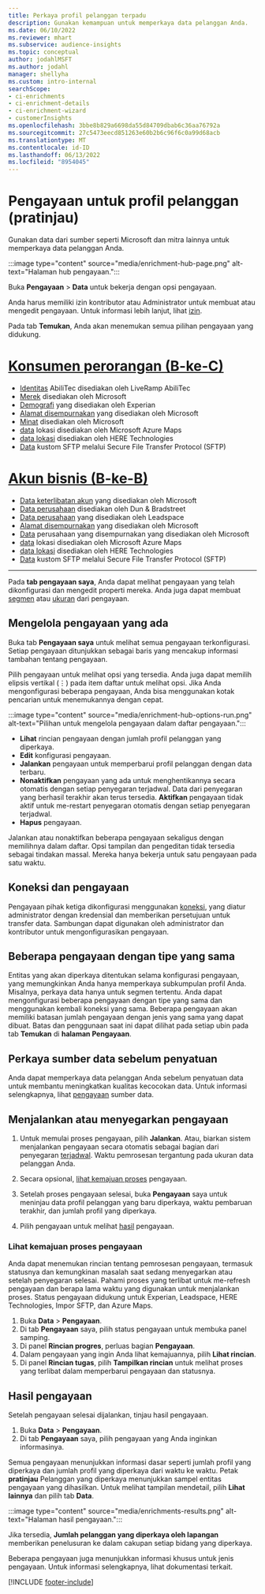 ```yaml
---
title: Perkaya profil pelanggan terpadu
description: Gunakan kemampuan untuk memperkaya data pelanggan Anda.
ms.date: 06/10/2022
ms.reviewer: mhart
ms.subservice: audience-insights
ms.topic: conceptual
author: jodahlMSFT
ms.author: jodahl
manager: shellyha
ms.custom: intro-internal
searchScope:
- ci-enrichments
- ci-enrichment-details
- ci-enrichment-wizard
- customerInsights
ms.openlocfilehash: 3bbe8b829a6698da55d84709dbab6c36aa76792a
ms.sourcegitcommit: 27c5473eecd851263e60b2b6c96f6c0a99d68acb
ms.translationtype: MT
ms.contentlocale: id-ID
ms.lasthandoff: 06/13/2022
ms.locfileid: "8954045"
---
```

# <a name="enrichment-for-customer-profiles-preview"></a>Pengayaan untuk profil pelanggan (pratinjau)

Gunakan data dari sumber seperti Microsoft dan mitra lainnya untuk memperkaya data pelanggan Anda.

:::image type="content" source="media/enrichment-hub-page.png" alt-text="Halaman hub pengayaan.":::

Buka **Pengayaan** > **Data** untuk bekerja dengan opsi pengayaan.  

Anda harus memiliki izin kontributor atau Administrator untuk membuat atau mengedit pengayaan. Untuk informasi lebih lanjut, lihat [izin](permissions.md).

Pada tab **Temukan**, Anda akan menemukan semua pilihan pengayaan yang didukung.

# <a name="individual-consumers-b-to-c"></a>[Konsumen perorangan (B-ke-C)](#tab/b2c)

- [Identitas](enrichment-liveramp.md) AbiliTec disediakan oleh LiveRamp AbiliTec
- [Merek](enrichment-microsoft.md) disediakan oleh Microsoft
- [Demografi](enrichment-experian.md) yang disediakan oleh Experian
- [Alamat disempurnakan](enrichment-enhanced-addresses.md) yang disediakan oleh Microsoft
- [Minat](enrichment-microsoft.md) disediakan oleh Microsoft
- [data](enrichment-azure-maps.md) lokasi disediakan oleh Microsoft Azure Maps
- [data lokasi](enrichment-here.md) disediakan oleh HERE Technologies
- [Data](enrichment-SFTP-custom-import.md) kustom SFTP melalui Secure File Transfer Protocol (SFTP)

# <a name="business-accounts-b-to-b"></a>[Akun bisnis (B-ke-B)](#tab/b2b)

- [Data keterlibatan akun](enrichment-office.md) yang disediakan oleh Microsoft
- [Data perusahaan](enrichment-dnb.md) disediakan oleh Dun & Bradstreet
- [Data perusahaan](enrichment-leadspace.md) yang disediakan oleh Leadspace
- [Alamat disempurnakan](enrichment-enhanced-addresses.md) yang disediakan oleh Microsoft
- [Data](enrichment-enhanced-company-data.md) perusahaan yang disempurnakan yang disediakan oleh Microsoft
- [data](enrichment-azure-maps.md) lokasi disediakan oleh Microsoft Azure Maps
- [data lokasi](enrichment-here.md) disediakan oleh HERE Technologies
- [Data](enrichment-SFTP-custom-import.md) kustom SFTP melalui Secure File Transfer Protocol (SFTP)

---

Pada **tab pengayaan saya**, Anda dapat melihat pengayaan yang telah dikonfigurasi dan mengedit properti mereka. Anda juga dapat membuat [segmen](segments.md) atau [ukuran](measures.md) dari pengayaan.

## <a name="manage-existing-enrichments"></a>Mengelola pengayaan yang ada

Buka tab **Pengayaan saya** untuk melihat semua pengayaan terkonfigurasi. Setiap pengayaan ditunjukkan sebagai baris yang mencakup informasi tambahan tentang pengayaan.

Pilih pengayaan untuk melihat opsi yang tersedia. Anda juga dapat memilih elipsis vertikal (&vellip;) pada item daftar untuk melihat opsi. Jika Anda mengonfigurasi beberapa pengayaan, Anda bisa menggunakan kotak pencarian untuk menemukannya dengan cepat.

:::image type="content" source="media/enrichment-hub-options-run.png" alt-text="Pilihan untuk mengelola pengayaan dalam daftar pengayaan.":::

- **Lihat** rincian pengayaan dengan jumlah profil pelanggan yang diperkaya.
- **Edit** konfigurasi pengayaan.
- **Jalankan** pengayaan untuk memperbarui profil pelanggan dengan data terbaru.
- **Nonaktifkan** pengayaan yang ada untuk menghentikannya secara otomatis dengan setiap penyegaran terjadwal. Data dari penyegaran yang berhasil terakhir akan terus tersedia. **Aktifkan** pengayaan tidak aktif untuk me-restart penyegaran otomatis dengan setiap penyegaran terjadwal.
- **Hapus** pengayaan.

Jalankan atau nonaktifkan beberapa pengayaan sekaligus dengan memilihnya dalam daftar. Opsi tampilan dan pengeditan tidak tersedia sebagai tindakan massal. Mereka hanya bekerja untuk satu pengayaan pada satu waktu.

## <a name="enrichments-and-connections"></a>Koneksi dan pengayaan

Pengayaan pihak ketiga dikonfigurasi menggunakan [koneksi](connections.md), yang diatur administrator dengan kredensial dan memberikan persetujuan untuk transfer data. Sambungan dapat digunakan oleh administrator dan kontributor untuk mengonfigurasikan pengayaan.  

## <a name="multiple-enrichments-of-the-same-type"></a>Beberapa pengayaan dengan tipe yang sama

Entitas yang akan diperkaya ditentukan selama konfigurasi pengayaan, yang memungkinkan Anda hanya memperkaya subkumpulan profil Anda. Misalnya, perkaya data hanya untuk segmen tertentu. Anda dapat mengonfigurasi beberapa pengayaan dengan tipe yang sama dan menggunakan kembali koneksi yang sama. Beberapa pengayaan akan memiliki batasan jumlah pengayaan dengan jenis yang sama yang dapat dibuat. Batas dan penggunaan saat ini dapat dilihat pada setiap ubin pada tab **Temukan** di **halaman Pengayaan**.

## <a name="enrich-data-sources-before-unification"></a>Perkaya sumber data sebelum penyatuan

Anda dapat memperkaya data pelanggan Anda sebelum penyatuan data untuk membantu meningkatkan kualitas kecocokan data. Untuk informasi selengkapnya, lihat [pengayaan](data-sources-enrichment.md) sumber data.

## <a name="run-or-refresh-enrichments"></a>Menjalankan atau menyegarkan pengayaan

1. Untuk memulai proses pengayaan, pilih **Jalankan**. Atau, biarkan sistem menjalankan pengayaan secara otomatis sebagai bagian dari penyegaran [terjadwal](system.md#schedule-tab). Waktu pemrosesan tergantung pada ukuran data pelanggan Anda.

1. Secara opsional, [lihat kemajuan proses](#see-the-progress-of-the-enrichment-process) pengayaan.

1. Setelah proses pengayaan selesai, buka **Pengayaan** saya untuk meninjau data profil pelanggan yang baru diperkaya, waktu pembaruan terakhir, dan jumlah profil yang diperkaya.

1. Pilih pengayaan untuk melihat [hasil](#enrichment-results) pengayaan.

### <a name="see-the-progress-of-the-enrichment-process"></a>Lihat kemajuan proses pengayaan

Anda dapat menemukan rincian tentang pemrosesan pengayaan, termasuk statusnya dan kemungkinan masalah saat sedang menyegarkan atau setelah penyegaran selesai. Pahami proses yang terlibat untuk me-refresh pengayaan dan berapa lama waktu yang digunakan untuk menjalankan proses. Status pengayaan didukung untuk Experian, Leadspace, HERE Technologies, Impor SFTP, dan Azure Maps.

1. Buka **Data** > **Pengayaan**.
1. Di tab **Pengayaan** saya, pilih status pengayaan untuk membuka panel samping.
1. Di panel **Rincian progres**, perluas bagian **Pengayaan**.
1. Dalam pengayaan yang ingin Anda lihat kemajuannya, pilih **Lihat rincian**.
1. Di panel **Rincian tugas**, pilih **Tampilkan rincian** untuk melihat proses yang terlibat dalam memperbarui pengayaan dan statusnya.

## <a name="enrichment-results"></a>Hasil pengayaan

Setelah pengayaan selesai dijalankan, tinjau hasil pengayaan.

1. Buka **Data** > **Pengayaan**.
1. Di tab **Pengayaan** saya, pilih pengayaan yang Anda inginkan informasinya.

Semua pengayaan menunjukkan informasi dasar seperti jumlah profil yang diperkaya dan jumlah profil yang diperkaya dari waktu ke waktu. Petak **pratinjau** Pelanggan yang diperkaya menunjukkan sampel entitas pengayaan yang dihasilkan. Untuk melihat tampilan mendetail, pilih **Lihat lainnya** dan pilih tab **Data**.

:::image type="content" source="media/enrichments-results.png" alt-text="Halaman hasil pengayaan.":::

Jika tersedia, **Jumlah pelanggan yang diperkaya oleh lapangan** memberikan penelusuran ke dalam cakupan setiap bidang yang diperkaya.

Beberapa pengayaan juga menunjukkan informasi khusus untuk jenis pengayaan. Untuk informasi selengkapnya, lihat dokumentasi terkait.

[!INCLUDE [footer-include](includes/footer-banner.md)]
